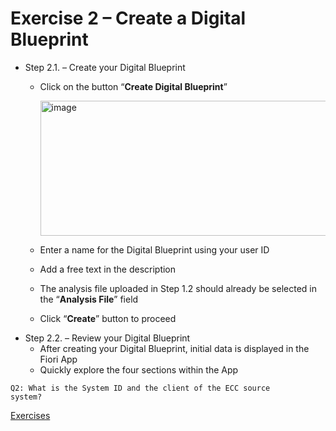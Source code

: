 # Exercise 2 – Create a Digital Blueprint

- Step 2.1. – Create your Digital Blueprint
  - Click on the button “**Create Digital Blueprint**”

    <img width="488" height="216" alt="image" src="https://github.com/user-attachments/assets/369950ab-b079-4c15-82d8-7c28a9b5856f" />
  - Enter a name for the Digital Blueprint using your user ID
  - Add a free text in the description
  - The analysis file uploaded in Step 1.2 should already be selected in the “**Analysis File**” field
  - Click “**Create**” button to proceed
- Step 2.2. – Review your Digital Blueprint
  - After creating your Digital Blueprint, initial data is displayed in the Fiori App
  - Quickly explore the four sections within the App

<code>Q2: What is the System ID and the client of the ECC source system?</code>

[Exercises](../README.md#exercises)
